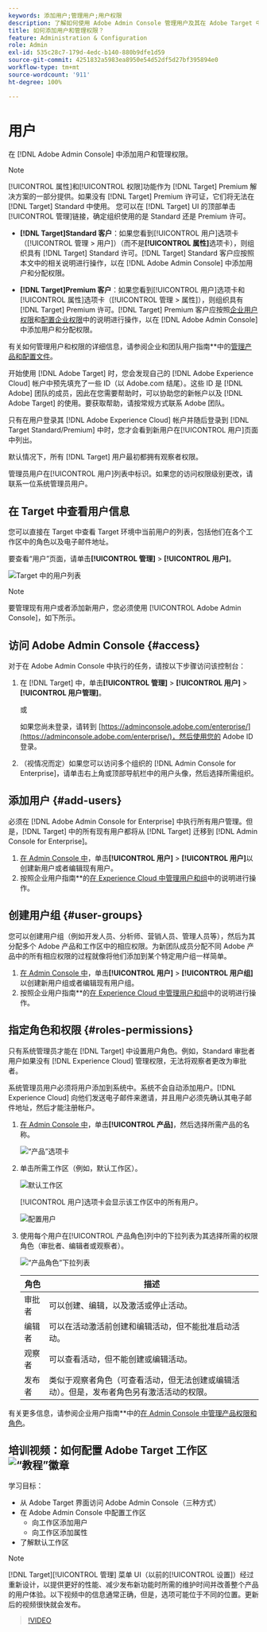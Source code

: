```yaml
---
keywords: 添加用户;管理用户;用户权限
description: 了解如何使用 Adobe Admin Console 管理用户及其在 Adobe Target 中的权限和权利。
title: 如何添加用户和管理权限？
feature: Administration & Configuration
role: Admin
exl-id: 535c28c7-179d-4edc-b140-880b9dfe1d59
source-git-commit: 4251832a5983ea8950e54d52df5d27bf395894e0
workflow-type: tm+mt
source-wordcount: '911'
ht-degree: 100%

---
```


# 用户

在 [!DNL Adobe Admin Console] 中添加用户和管理权限。

>[!NOTE]
>
>[!UICONTROL 属性]和[!UICONTROL 权限]功能作为 [!DNL Target] Premium 解决方案的一部分提供。如果没有 [!DNL Target] Premium 许可证，它们将无法在 [!DNL Target] Standard 中使用。
>您可以在 [!DNL Target] UI 的顶部单击[!UICONTROL 管理]链接，确定组织使用的是 Standard 还是 Premium 许可。
>
>* **[!DNL Target]Standard 客户**：如果您看到[!UICONTROL 用户]选项卡（[!UICONTROL 管理 > 用户]）（而不是&#x200B;**[!UICONTROL 属性]**&#x200B;选项卡），则组织具有 [!DNL Target] Standard 许可。[!DNL Target] Standard 客户应按照本文中的相关说明进行操作，以在 [!DNL Adobe Admin Console] 中添加用户和分配权限。
>
>* **[!DNL Target]Premium 客户**：如果您看到[!UICONTROL 用户]选项卡和[!UICONTROL 属性]选项卡（[!UICONTROL 管理 > 属性]），则组织具有 [!DNL Target] Premium 许可。[!DNL Target] Premium 客户应按照[企业用户权限](/help/main/administrating-target/c-user-management/property-channel/property-channel.md)和[配置企业权限](/help/main/administrating-target/c-user-management/property-channel/properties-overview.md)中的说明进行操作，以在 [!DNL Adobe Admin Console] 中添加用户和分配权限。
>
>有关如何管理用户和权限的详细信息，请参阅企业和团队用户指南&#x200B;**&#x200B;中的[管理产品和配置文件](https://helpx.adobe.com/enterprise/using/manage-products-and-profiles.html)。

开始使用 [!DNL Adobe Target] 时，您会发现自己的 [!DNL Adobe Experience Cloud] 帐户中预先填充了一些 ID（以 Adobe.com 结尾）。这些 ID 是 [!DNL Adobe] 团队的成员，因此在您需要帮助时，可以协助您的新帐户以及 [!DNL Adobe Target] 的使用。要获取帮助，请按常规方式联系 Adobe 团队。

只有在用户登录其 [!DNL Adobe Experience Cloud] 帐户并随后登录到 [!DNL Target Standard/Premium] 中时，您才会看到新用户在[!UICONTROL 用户]页面中列出。

默认情况下，所有 [!DNL Target] 用户最初都拥有观察者权限。

管理员用户在[!UICONTROL 用户]列表中标识。如果您的访问权限级别更改，请联系一位系统管理员用户。

## 在 Target 中查看用户信息

您可以直接在 Target 中查看 Target 环境中当前用户的列表，包括他们在各个工作区中的角色以及电子邮件地址。

要查看“用户”页面，请单击&#x200B;**[!UICONTROL 管理]** > **[!UICONTROL 用户]**。

![Target 中的用户列表](/help/main/administrating-target/c-user-management/c-user-management/assets/user-list-target.png)

>[!NOTE]
>
>要管理现有用户或者添加新用户，您必须使用 [!UICONTROL Adobe Admin Console]，如下所示。

## 访问 Adobe Admin Console {#access}

对于在 Adobe Admin Console 中执行的任务，请按以下步骤访问该控制台：

1. 在 [!DNL Target] 中，单击&#x200B;**[!UICONTROL 管理]** > **[!UICONTROL 用户]** > **[!UICONTROL 用户管理]**。

   或

   如果您尚未登录，请转到 [https://adminconsole.adobe.com/enterprise/](https://adminconsole.adobe.com/enterprise/)，然后使用您的 Adobe ID 登录。

1. （视情况而定）如果您可以访问多个组织的 [!DNL Admin Console for Enterprise]，请单击右上角或顶部导航栏中的用户头像，然后选择所需组织。

## 添加用户 {#add-users}

必须在 [!DNL Adobe Admin Console for Enterprise] 中执行所有用户管理。但是，[!DNL Target] 中的所有现有用户都将从 [!DNL Target] 迁移到 [!DNL Admin Console for Enterprise]。

1. [在 Admin Console 中](/help/main/administrating-target/c-user-management/c-user-management/user-management.md#section_79796E0227D048F59BAE0AB02E544EBE)，单击&#x200B;**[!UICONTROL 用户]** > **[!UICONTROL 用户]**&#x200B;以创建新用户或者编辑现有用户。
1. 按照企业用户指南&#x200B;**&#x200B;的[在 Experience Cloud 中管理用户和组](https://helpx.adobe.com/enterprise/help/users.html)中的说明进行操作。

## 创建用户组 {#user-groups}

您可以创建用户组（例如开发人员、分析师、营销人员、管理人员等），然后为其分配多个 Adobe 产品和工作区中的相应权限。为新团队成员分配不同 Adobe 产品中的所有相应权限的过程就像将他们添加到某个特定用户组一样简单。

1. [在 Admin Console 中](/help/main/administrating-target/c-user-management/c-user-management/user-management.md#section_79796E0227D048F59BAE0AB02E544EBE)，单击&#x200B;**[!UICONTROL 用户]** > **[!UICONTROL 用户组]**&#x200B;以创建新用户组或者编辑现有用户组。
1. 按照企业用户指南&#x200B;**&#x200B;的[在 Experience Cloud 中管理用户和组](https://helpx.adobe.com/enterprise/help/users.html)中的说明进行操作。

## 指定角色和权限 {#roles-permissions}

只有系统管理员才能在 [!DNL Target] 中设置用户角色。例如，Standard 审批者用户如果没有 [!DNL Experience Cloud] 管理权限，无法将观察者更改为审批者。

系统管理员用户必须将用户添加到系统中。系统不会自动添加用户。[!DNL Experience Cloud] 向他们发送电子邮件来邀请，并且用户必须先确认其电子邮件地址，然后才能注册帐户。

1. [在 Admin Console 中](/help/main/administrating-target/c-user-management/c-user-management/user-management.md#section_79796E0227D048F59BAE0AB02E544EBE)，单击&#x200B;**[!UICONTROL 产品]**，然后选择所需产品的名称。

   ![“产品”选项卡](/help/main/administrating-target/c-user-management/c-user-management/assets/workspace-publisher.png)

1. 单击所需工作区（例如，默认工作区）。

   ![默认工作区](/help/main/administrating-target/c-user-management/c-user-management/assets/default-workspace-new.png)

   [!UICONTROL 用户]选项卡会显示该工作区中的所有用户。

   ![配置用户](/help/main/administrating-target/c-user-management/c-user-management/assets/configuration_users-new-publisher.png)

1. 使用每个用户在[!UICONTROL 产品角色]列中的下拉列表为其选择所需的权限角色（审批者、编辑者或观察者）。

   ![“产品角色”下拉列表](/help/main/administrating-target/c-user-management/c-user-management/assets/product-role-new.png)

   | 角色 | 描述 |
   |--- |--- |
   | 审批者 | 可以创建、编辑，以及激活或停止活动。 |
   | 编辑者 | 可以在活动激活前创建和编辑活动，但不能批准启动活动。 |
   | 观察者 | 可以查看活动，但不能创建或编辑活动。 |
   | 发布者 | 类似于观察者角色（可查看活动，但无法创建或编辑活动）。但是，发布者角色另有激活活动的权限。 |

有关更多信息，请参阅企业用户指南&#x200B;**&#x200B;中的[在 Admin Console 中管理产品权限和角色](https://helpx.adobe.com/enterprise/help/manage-permissions-and-roles.html)。

## 培训视频：如何配置 Adobe Target 工作区 ![“教程”徽章](/help/main/assets/tutorial.png)

学习目标：

* 从 Adobe Target 界面访问 Adobe Admin Console（三种方式）
* 在 Adobe Admin Console 中配置工作区
   * 向工作区添加用户
   * 向工作区添加属性
* 了解默认工作区

>[!NOTE]
>
>[!DNL Target][!UICONTROL 管理] 菜单 UI（以前的[!UICONTROL 设置]）经过重新设计，以提供更好的性能、减少发布新功能时所需的维护时间并改善整个产品的用户体验。以下视频中的信息通常正确，但是，选项可能位于不同的位置。更新后的视频很快就会发布。

>[!VIDEO](https://video.tv.adobe.com/v/19463/)
